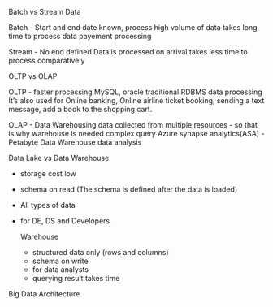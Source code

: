 Batch vs Stream Data 

Batch - Start and end date known, process high volume of data
        takes long time to process data 
        payement processing

Stream - No end defined 
         Data is processed on arrival 
         takes less time to process comparatively 


OLTP vs OLAP 

OLTP - faster processing 
       MySQL, oracle 
       traditional RDBMS
       data processing 
       It’s also used for Online banking, Online airline ticket booking, sending a text message, add a book to the shopping cart.

OLAP - Data Warehousing
       data collected from multiple resources - so that is why warehouse is needed
       complex query
       Azure synapse analytics(ASA) - Petabyte Data Warehouse
       data analysis


Data Lake vs Data Warehouse 

- storage cost low
- schema on read (The schema is defined after the data is loaded)
- All types of data
- for DE, DS and Developers

  Warehouse

  - structured data only (rows and columns)
  - schema on write
  - for data analysts
  - querying result takes time
 

Big Data Architecture 


       



